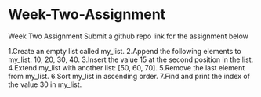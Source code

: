 # Week-Two-Assignment
Week Two Assignment
Submit a github repo link for the assignment below




1.Create an empty list called my_list.
2.Append the following elements to my_list: 10, 20, 30, 40.
3.Insert the value 15 at the second position in the list.
4.Extend my_list with another list: [50, 60, 70].
5.Remove the last element from my_list.
6.Sort my_list in ascending order.
7.Find and print the index of the value 30 in my_list.